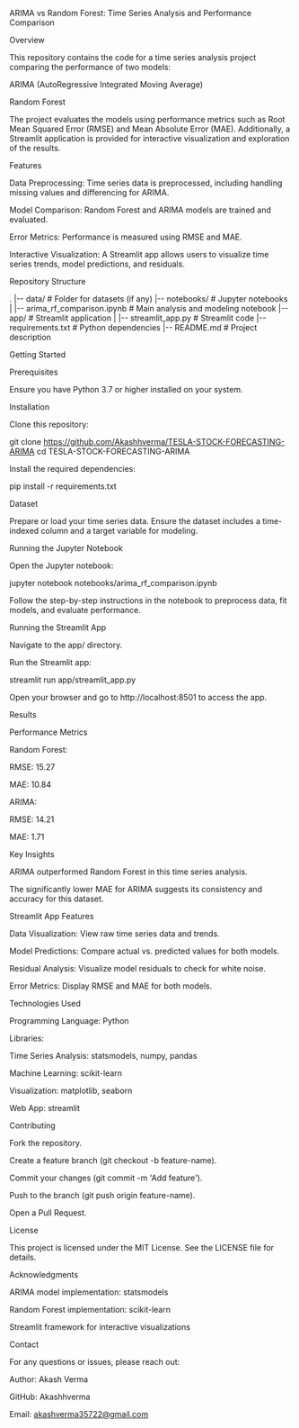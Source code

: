 ARIMA vs Random Forest: Time Series Analysis and Performance Comparison

Overview

This repository contains the code for a time series analysis project comparing the performance of two models:

ARIMA (AutoRegressive Integrated Moving Average)

Random Forest

The project evaluates the models using performance metrics such as Root Mean Squared Error (RMSE) and Mean Absolute Error (MAE). Additionally, a Streamlit application is provided for interactive visualization and exploration of the results.

Features

Data Preprocessing: Time series data is preprocessed, including handling missing values and differencing for ARIMA.

Model Comparison: Random Forest and ARIMA models are trained and evaluated.

Error Metrics: Performance is measured using RMSE and MAE.

Interactive Visualization: A Streamlit app allows users to visualize time series trends, model predictions, and residuals.

Repository Structure

.
|-- data/                       # Folder for datasets (if any)
|-- notebooks/                  # Jupyter notebooks
|   |-- arima_rf_comparison.ipynb  # Main analysis and modeling notebook
|-- app/                        # Streamlit application
|   |-- streamlit_app.py        # Streamlit code
|-- requirements.txt            # Python dependencies
|-- README.md                   # Project description

Getting Started

Prerequisites

Ensure you have Python 3.7 or higher installed on your system.

Installation

Clone this repository:

git clone https://github.com/Akashhverma/TESLA-STOCK-FORECASTING-ARIMA
cd TESLA-STOCK-FORECASTING-ARIMA

Install the required dependencies:

pip install -r requirements.txt

Dataset

Prepare or load your time series data. Ensure the dataset includes a time-indexed column and a target variable for modeling.

Running the Jupyter Notebook

Open the Jupyter notebook:

jupyter notebook notebooks/arima_rf_comparison.ipynb

Follow the step-by-step instructions in the notebook to preprocess data, fit models, and evaluate performance.

Running the Streamlit App

Navigate to the app/ directory.

Run the Streamlit app:

streamlit run app/streamlit_app.py

Open your browser and go to http://localhost:8501 to access the app.

Results

Performance Metrics

Random Forest:

RMSE: 15.27

MAE: 10.84

ARIMA:

RMSE: 14.21

MAE: 1.71

Key Insights

ARIMA outperformed Random Forest in this time series analysis.

The significantly lower MAE for ARIMA suggests its consistency and accuracy for this dataset.

Streamlit App Features

Data Visualization: View raw time series data and trends.

Model Predictions: Compare actual vs. predicted values for both models.

Residual Analysis: Visualize model residuals to check for white noise.

Error Metrics: Display RMSE and MAE for both models.

Technologies Used

Programming Language: Python

Libraries:

Time Series Analysis: statsmodels, numpy, pandas

Machine Learning: scikit-learn

Visualization: matplotlib, seaborn

Web App: streamlit

Contributing

Fork the repository.

Create a feature branch (git checkout -b feature-name).

Commit your changes (git commit -m 'Add feature').

Push to the branch (git push origin feature-name).

Open a Pull Request.

License

This project is licensed under the MIT License. See the LICENSE file for details.

Acknowledgments

ARIMA model implementation: statsmodels

Random Forest implementation: scikit-learn

Streamlit framework for interactive visualizations

Contact

For any questions or issues, please reach out:

Author: Akash Verma

GitHub: Akashhverma

Email: akashverma35722@gmail.com
